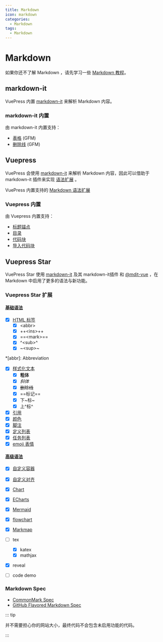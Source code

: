 ```yaml
---
title: Markdown
icon: markdown
categories:
  - Markdown
tags:
  - Markdown
---
```

# Markdown
如果你还不了解 Markdown ，请先学习一些 [Markdown 教程](https://commonmark.org/help/)。

<!-- more -->

## markdown-it
VuePress 内置 [markdown-it](https://github.com/markdown-it/markdown-it) 来解析 Markdown 内容。

### markdown-it 内置

由 markdown-it 内置支持：

- [表格](https://help.github.com/articles/organizing-information-with-tables/) (GFM)
- [删除线](https://help.github.com/articles/basic-writing-and-formatting-syntax/#styling-text) (GFM)


## Vuepress
VuePress 会使用 [markdown-it](https://github.com/markdown-it/markdown-it) 来解析 Markdown 内容，因此可以借助于 markdown-it 插件来实现 [语法扩展](https://github.com/markdown-it/markdown-it#syntax-extensions) 。

VuePress 内置支持的 [Markdown 语法扩展](https://vuepress.github.io/zh/guide/markdown.html)

### Vuepress 内置
由 Vuepress 内置支持：
- [标题锚点](https://vuepress.github.io/zh/guide/markdown.html#%E6%A0%87%E9%A2%98%E9%94%9A%E7%82%B9)
- [目录](https://vuepress.github.io/zh/guide/markdown.html#%E7%9B%AE%E5%BD%95)
- [代码块](https://vuepress.github.io/zh/guide/markdown.html#%E4%BB%A3%E7%A0%81%E5%9D%97)
- [导入代码块](https://vuepress.github.io/zh/guide/markdown.html#%E5%AF%BC%E5%85%A5%E4%BB%A3%E7%A0%81%E5%9D%97)

## Vuepress Star
VuePress Star 使用 [markdown-it](https://github.com/markdown-it/markdown-it) 及其 markdown-it插件 和 [@mdit-vue](https://github.com/mdit-vue/mdit-vue) ，在 Markdown 中启用了更多的语法与新功能。

### Vuepress Star 扩展
#### [基础语法](./basic/)
- [x] [HTML 标签](./basic/html-tags.md)
  - [x] \<abbr\>
  - [x] ++\<ins\>++
  - [x] ==\<mark\>==
  - [x] ^\<sub\>^
  - [x] ~\<sup\>~

*[abbr]: Abbreviation

- [x] [样式化文本](./basic/styling-text.md)
  - [x] **粗体**
  - [x] *斜体*
  - [x] ~~删除线~~
  - [x] ==标记==
  - [x] 下~标~
  - [x] 上^标^
- [x] [引用](./basic/quote.md)
- [x] [颜色](./basic/color-model.md)
- [x] [脚注](./basic/footnote.md)
- [x] [定义列表](./basic/deflist.md)
- [x] [任务列表](./basic/task-list.md)
- [x] [emoji 表情](https://github.com/markdown-it/markdown-it-emoji)

#### [高级语法](./advanced/)
- [x] [自定义容器](./advanced/container.md)
- [x] [自定义对齐](./advanced/align.md)

- [x] [Chart](./advanced/chart.md)
- [x] [ECharts](./advanced/echarts.md)
- [x] [Mermaid](./advanced/markmap.md)
- [x] [flowchart](./advanced/flowchart.md)
- [x] [Markmap](./advanced/markmap.md)
- [ ] tex
  - [x] katex
  - [x] mathjax
- [x] reveal
- [ ] code demo

### Markdown Spec
- [CommonMark Spec](https://spec.commonmark.org/)
- [GitHub Flavored Markdown Spec](https://github.github.com/gfm/)

::: tip

并不需要担心你的网站大小，最终代码不会包含未启用功能的代码。

:::
